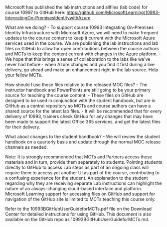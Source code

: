 Microsoft has published the lab instructions and allfiles (lab code) for course 10997 to GitHub here: https://github.com/MicrosoftLearning/10993-IntegratingOn-PremisesIdentitywithAzure

What are we doing? - To support course 10993 Integrating On-Premises Identity Infrastructure with Microsoft Azure, we will need to make frequent updates to the course content to keep it current with the Microsoft Azure services used in the course. We are publishing the lab instructions and lab files on GitHub to allow for open contributions between the course authors and MCTs to keep the content current with changes in the Azure platform. - We hope that this brings a sense of collaboration to the labs like we've never had before - when Azure changes and you find it first during a live delivery, go ahead and make an enhancement right in the lab source. Help your fellow MCTs.

How should I use these files relative to the released MOC files? - The instructor handbook and PowerPoints are still going to be your primary source for teaching the course content. - These files on GitHub are designed to be used in conjunction with the student handbook, but are in GitHub as a central repository so MCTs and course authors can have a shared source for the latest lab files. - It will be recommended that for every delivery of 10993, trainers check GitHub for any changes that may have been made to support the latest Office 365 services, and get the latest files for their delivery.

What about changes to the student handbook? - We will review the student handbook on a quarterly basis and update through the normal MOC release channels as needed.

Note: It is strongly recommended that MCTs and Partners access these materials and in turn, provide them separately to students. Pointing students directly to GitHub to access Lab steps as part of an ongoing class will require them to access yet another UI as part of the course, contributing to a confusing experience for the student. An explanation to the student regarding why they are receiving separate Lab instructions can highlight the nature of an always-changing cloud-based interface and platform. Microsoft Learning support for accessing files on GitHub and support for navigation of the GitHub site is limited to MCTs teaching this course only.

Refer to the 10993BGitHubUserGuideforMCTs.pdf file on the Download Center for detailed instructions for using GitHub. This document is also available on the GitHub repo as 10993BGitHubUserGuideforMCTs.md.
